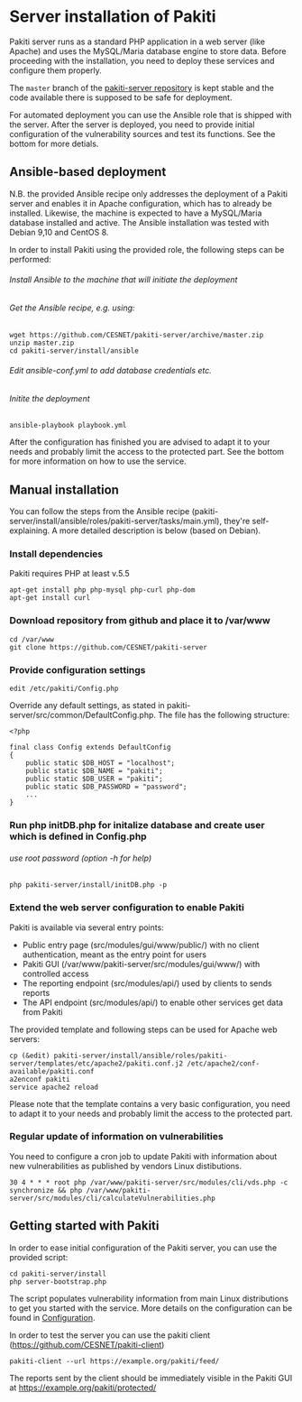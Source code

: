 # Server installation of Pakiti
Pakiti server runs as a standard PHP application in a web server (like Apache) and uses the MySQL/Maria
database engine to store data. Before proceeding with the installation, you need to deploy these services
and configure them properly.

The `master` branch of the [pakiti-server repository](https://github.com/CESNET/pakiti-server.git) is kept
stable and the code available there is supposed to be safe for deployment.

For automated deployment you can use the Ansible role that is shipped with the server. After the server is deployed,
you need to provide initial configuration of the vulnerability sources and test its functions. See the bottom for
more detials.

## Ansible-based deployment
N.B. the provided Ansible recipe only addresses the deployment of a Pakiti server and enables it in Apache
configuration, which has to already be installed. Likewise, the machine is expected to have a MySQL/Maria
database installed and active. The Ansible installation was tested with Debian 9,10 and CentOS 8.

In order to install Pakiti using the provided role, the following steps can be performed:

###### Install Ansible to the machine that will initiate the deployment
###### Get the Ansible recipe, e.g. using:

    wget https://github.com/CESNET/pakiti-server/archive/master.zip
    unzip master.zip
    cd pakiti-server/install/ansible

###### Edit ansible-conf.yml to add database credentials etc.
###### Initite the deployment
    
    ansible-playbook playbook.yml
    
After the configuration has finished you are advised to adapt it to your needs and probably limit the access to the protected part.
See the bottom for more information on how to use the service.

## Manual installation
You can follow the steps from the Ansible recipe (pakiti-server/install/ansible/roles/pakiti-server/tasks/main.yml), they're
self-explaining. A more detailed description is below (based on Debian).

### Install dependencies
Pakiti requires PHP at least v.5.5

    apt-get install php php-mysql php-curl php-dom
    apt-get install curl

### Download repository from github and place it to /var/www
    cd /var/www
    git clone https://github.com/CESNET/pakiti-server

### Provide configuration settings
    edit /etc/pakiti/Config.php

Override any default settings, as stated in pakiti-server/src/common/DefaultConfig.php. The file has the following structure:

    <?php
     
    final class Config extends DefaultConfig
    {
        public static $DB_HOST = "localhost";
        public static $DB_NAME = "pakiti";
        public static $DB_USER = "pakiti";
        public static $DB_PASSWORD = "password";
        ...
    }

### Run php initDB.php for initalize database and create user which is defined in Config.php
###### use root password (option -h for help)
    php pakiti-server/install/initDB.php -p

### Extend the web server configuration to enable Pakiti
Pakiti is available via several entry points:
- Public entry page (src/modules/gui/www/public/) with no client authentication, meant as the entry point for users
- Pakiti GUI (/var/www/pakiti-server/src/modules/gui/www/) with controlled access
- The reporting endpoint (src/modules/api/) used by clients to sends reports
- The API endpoint (src/modules/api/) to enable other services get data from Pakiti

The provided template and following steps can be used for Apache web servers:

    cp (&edit) pakiti-server/install/ansible/roles/pakiti-server/templates/etc/apache2/pakiti.conf.j2 /etc/apache2/conf-available/pakiti.conf 
    a2enconf pakiti
    service apache2 reload

Please note that the template contains a very basic configuration, you need to adapt it to your needs and probably limit the access to the protected part.

### Regular update of information on vulnerabilities
You need to configure a cron job to update Pakiti with information about new vulnerabilities as published by vendors
Linux distibutions.
    
    30 4 * * * root php /var/www/pakiti-server/src/modules/cli/vds.php -c synchronize && php /var/www/pakiti-server/src/modules/cli/calculateVulnerabilities.php

## Getting started with Pakiti

In order to ease initial configuration of the Pakiti server, you can use the provided script:
    
    cd pakiti-server/install
    php server-bootstrap.php
The script populates vulnerability information from main Linux distributions to get you started with the service. More details on
the configuration can be found in [Configuration](configuration.md).

In order to test the server you can use the pakiti client (https://github.com/CESNET/pakiti-client)
    
    pakiti-client --url https://example.org/pakiti/feed/

The reports sent by the client should be immediately visible in the Pakiti GUI at https://example.org/pakiti/protected/



